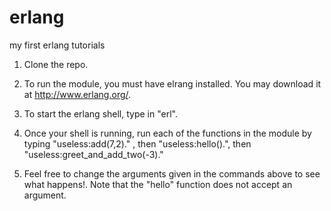 erlang
======

my first erlang tutorials

1) Clone the repo. 

2) To run the module, you must have elrang installed. You may download it at http://www.erlang.org/. 

3) To start the erlang shell, type in "erl". 

4) Once your shell is running, run each of the functions in the module by typing "useless:add(7,2)." , then  "useless:hello().", then "useless:greet_and_add_two(-3)."

5) Feel free to change the arguments given in the commands above to see what happens!. Note that the "hello" function does not accept an argument. 
